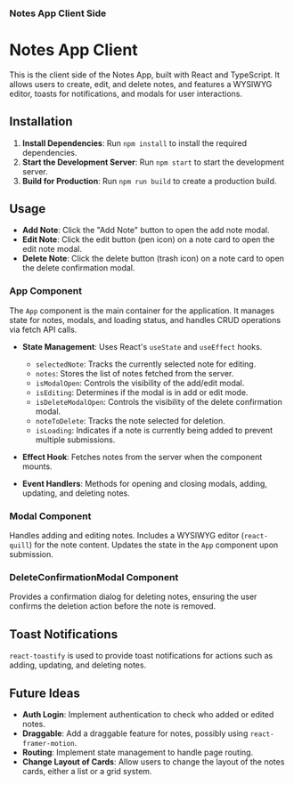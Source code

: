 ### Notes App Client Side

# Notes App Client

This is the client side of the Notes App, built with React and TypeScript. It allows users to create, edit, and delete notes, and features a WYSIWYG editor, toasts for notifications, and modals for user interactions.

## Installation

1. **Install Dependencies**: Run `npm install` to install the required dependencies.
2. **Start the Development Server**: Run `npm start` to start the development server.
3. **Build for Production**: Run `npm run build` to create a production build.

## Usage

- **Add Note**: Click the "Add Note" button to open the add note modal.
- **Edit Note**: Click the edit button (pen icon) on a note card to open the edit note modal.
- **Delete Note**: Click the delete button (trash icon) on a note card to open the delete confirmation modal.

### App Component
The `App` component is the main container for the application. It manages state for notes, modals, and loading status, and handles CRUD operations via fetch API calls.

- **State Management**: Uses React's `useState` and `useEffect` hooks.
  - `selectedNote`: Tracks the currently selected note for editing.
  - `notes`: Stores the list of notes fetched from the server.
  - `isModalOpen`: Controls the visibility of the add/edit modal.
  - `isEditing`: Determines if the modal is in add or edit mode.
  - `isDeleteModalOpen`: Controls the visibility of the delete confirmation modal.
  - `noteToDelete`: Tracks the note selected for deletion.
  - `isLoading`: Indicates if a note is currently being added to prevent multiple submissions.

- **Effect Hook**: Fetches notes from the server when the component mounts.

- **Event Handlers**: Methods for opening and closing modals, adding, updating, and deleting notes.

### Modal Component
Handles adding and editing notes. Includes a WYSIWYG editor (`react-quill`) for the note content. Updates the state in the `App` component upon submission.

### DeleteConfirmationModal Component
Provides a confirmation dialog for deleting notes, ensuring the user confirms the deletion action before the note is removed.

## Toast Notifications
`react-toastify` is used to provide toast notifications for actions such as adding, updating, and deleting notes.

## Future Ideas

- **Auth Login**: Implement authentication to check who added or edited notes.
- **Draggable**: Add a draggable feature for notes, possibly using `react-framer-motion`.
- **Routing**: Implement state management to handle page routing.
- **Change Layout of Cards**: Allow users to change the layout of the notes cards, either a list or a grid system. 

